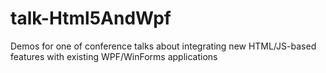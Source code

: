 talk-Html5AndWpf
================

Demos for one of conference talks about integrating new HTML/JS-based features with existing WPF/WinForms applications
